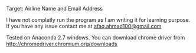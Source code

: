 Target: Airline Name and Email Address

I have not completly run the program as I am writing it for learning purpose. If you have any issue contact me at afaq.ahmad100@gmail.com

Tested on Anaconda 2.7 windows. You can download chrome driver from http://chromedriver.chromium.org/downloads


